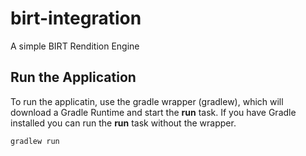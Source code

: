 # birt-integration
A simple BIRT Rendition Engine

## Run the Application
To run the applicatin, use the gradle wrapper (gradlew), which will download a Gradle Runtime and start the **run** task.
If you have Gradle installed you can run the **run** task without the wrapper.
```gradle
gradlew run
```

